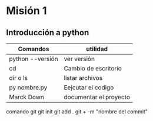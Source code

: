 # Misión 1
## Introducción a python

Comandos         | utilidad              
-----------------|---------------------
python --versión | ver versión
cd               | Cambio de escritorio
dir o ls         | listar archivos
py nombre.py     | Eejcutar el codigo
Marck Down | documentar el proyecto

comando git
git init
git add .
git + -m "nombre del commit"
